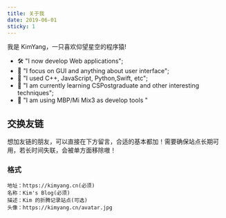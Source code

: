 ```yaml
---
title: 关于我
date: 2019-06-01
sticky: 1
---
```


我是 KimYang，一只喜欢仰望星空的程序猿!

   - 🛠  "I now develop Web applications";
   - 🤔  "I focus on GUI and anything about user interface"; 
   - 🔗  "I used C++, JavaScript, Python,Swift, etc";
   - 🦀  "I am currently learning CSPostgraduate and other interesting techniques";
   - 📱  "I am using MBP/Mi Mix3 as develop tools "

<!-- more -->

## 交换友链

想加友链的朋友，可以直接在下方留言，合适的基本都加！需要确保站点长期可用，若长时间失联，会被单方面移除嗷！

### 格式

```
地址：https://kimyang.cn(必须)
名称：Kim's Blog(必须)
描述：Kim 的折腾记录站点(可选)
头像：https://kimyang.cn/avatar.jpg
```